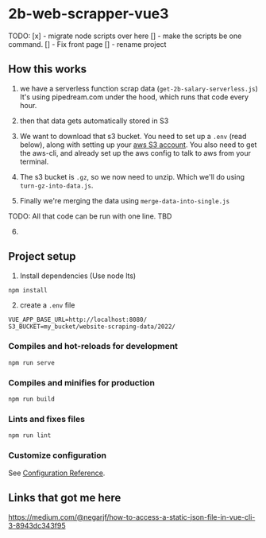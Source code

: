 # 2b-web-scrapper-vue3

TODO: 
[x] - migrate node scripts over here
[] - make the scripts be one command. 
[] - Fix front page
[] - rename project

## How this works

1. we have a serverless function scrap data (`get-2b-salary-serverless.js`)
It's using pipedream.com under the hood, which runs that code every hour. 

2. then that data gets automatically stored in S3

3. We want to download that s3 bucket.
You need to set up a `.env` (read below), along with setting up your [aws S3 account](https://aws.amazon.com/getting-started/hands-on/backup-to-s3-cli/). You also need to get the aws-cli, and already set up the aws config to talk to aws from your terminal.

4. The s3 bucket is `.gz`, so we now need to unzip. Which we'll do using `turn-gz-into-data.js`.

5. Finally we're merging the data using `merge-data-into-single.js`

TODO: All that code can be run with one line. TBD

6. 

## Project setup

1. Install dependencies (Use node lts)
```
npm install
```

2. create a `.env` file

```
VUE_APP_BASE_URL=http://localhost:8080/
S3_BUCKET=my_bucket/website-scraping-data/2022/
```

### Compiles and hot-reloads for development
```
npm run serve
```

### Compiles and minifies for production
```
npm run build
```

### Lints and fixes files
```
npm run lint
```

### Customize configuration
See [Configuration Reference](https://cli.vuejs.org/config/).


## Links that got me here
https://medium.com/@negarjf/how-to-access-a-static-json-file-in-vue-cli-3-8943dc343f95